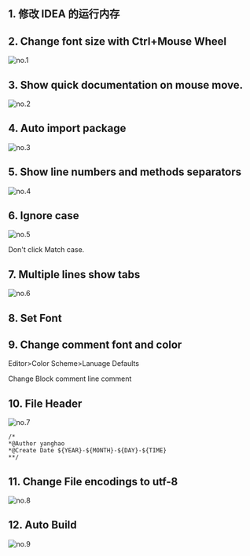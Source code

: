 
## 1. 修改 IDEA 的运行内存

## 2. Change font size with Ctrl+Mouse Wheel

![no.1](https://images-1302683597.cos.ap-nanjing.myqcloud.com/images/StudyNotes/Java/idea/images_20220329223649.svg)

## 3. Show quick documentation on mouse move.

![no.2](https://images-1302683597.cos.ap-nanjing.myqcloud.com/images/StudyNotes/Java/idea/images_20220329223657.svg)

## 4. Auto import package

![no.3](https://images-1302683597.cos.ap-nanjing.myqcloud.com/images/StudyNotes/Java/idea/images_20220329223706.svg)

## 5. Show line numbers and methods separators

![no.4](https://images-1302683597.cos.ap-nanjing.myqcloud.com/images/StudyNotes/Java/idea/images_20220329223714.svg)

## 6. Ignore case

![no.5](https://images-1302683597.cos.ap-nanjing.myqcloud.com/images/StudyNotes/Java/idea/images_20220329223721.svg)

Don't click Match case.

## 7. Multiple lines show tabs

![no.6](https://images-1302683597.cos.ap-nanjing.myqcloud.com/images/StudyNotes/Java/idea/images_20220329223729.svg)

## 8. Set Font

## 9. Change comment font and color

Editor>Color Scheme>Lanuage Defaults

Change Block comment line comment

## 10. File Header

![no.7](https://images-1302683597.cos.ap-nanjing.myqcloud.com/images/StudyNotes/Java/idea/images_20220329223738.svg)

```
/*
*@Author yanghao
*@Create Date ${YEAR}-${MONTH}-${DAY}-${TIME}
**/
```
## 11. Change File encodings to utf-8

![no.8](https://images-1302683597.cos.ap-nanjing.myqcloud.com/images/StudyNotes/Java/idea/images_20220329223747.svg)

## 12. Auto Build

![no.9](https://images-1302683597.cos.ap-nanjing.myqcloud.com/images/StudyNotes/Java/idea/images_20220329223755.svg)